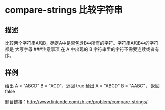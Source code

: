 # compare-strings 比较字符串
## 描述
比较两个字符串A和B，确定A中是否包含B中所有的字符。字符串A和B中的字符都是 大写字母
###注意事项
在 A 中出现的 B 字符串里的字符不需要连续或者有序。
## 样例 
给出 A = "ABCD" B = "ACD"，返回 true
给出 A = "ABCD" B = "AABC"， 返回 false

题目链接：http://www.lintcode.com/zh-cn/problem/compare-strings/